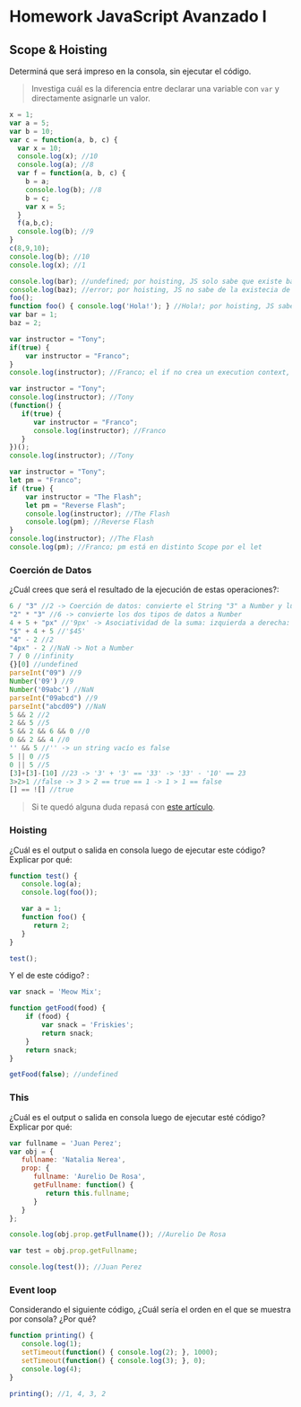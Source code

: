 
# Homework JavaScript Avanzado I

## Scope & Hoisting

Determiná que será impreso en la consola, sin ejecutar el código.

> Investiga cuál es la diferencia entre declarar una variable con `var` y directamente asignarle un valor.

```javascript
x = 1;
var a = 5;
var b = 10;
var c = function(a, b, c) {
  var x = 10;
  console.log(x); //10
  console.log(a); //8
  var f = function(a, b, c) {
    b = a;
    console.log(b); //8
    b = c;
    var x = 5;
  }
  f(a,b,c);
  console.log(b); //9
}
c(8,9,10);
console.log(b); //10
console.log(x); //1
```

```javascript
console.log(bar); //undefined; por hoisting, JS solo sabe que existe bar pero no sabe cuánto vale, por ser var
console.log(baz); //error; por hoisting, JS no sabe de la existecia de baz
foo();
function foo() { console.log('Hola!'); } //Hola!; por hoisting, JS sabe todo sobre la función foo, por ser function
var bar = 1;
baz = 2;
```

```javascript
var instructor = "Tony";
if(true) {
    var instructor = "Franco";
}
console.log(instructor); //Franco; el if no crea un execution context, solo las funciones
```

```javascript
var instructor = "Tony";
console.log(instructor); //Tony
(function() {
   if(true) {
      var instructor = "Franco";
      console.log(instructor); //Franco
   }
})();
console.log(instructor); //Tony
```

```javascript
var instructor = "Tony";
let pm = "Franco";
if (true) {
    var instructor = "The Flash";
    let pm = "Reverse Flash";
    console.log(instructor); //The Flash
    console.log(pm); //Reverse Flash
}
console.log(instructor); //The Flash
console.log(pm); //Franco; pm está en distinto Scope por el let
```
### Coerción de Datos

¿Cuál crees que será el resultado de la ejecución de estas operaciones?:

```javascript
6 / "3" //2 -> Coerción de datos: convierte el String "3" a Number y luego divide
"2" * "3" //6 -> convierte los dos tipos de datos a Number
4 + 5 + "px" //'9px' -> Asociatividad de la suma: izquierda a derecha: primero suma 4 + 5 = 9, y luego concatena
"$" + 4 + 5 //'$45'
"4" - 2 //2
"4px" - 2 //NaN -> Not a Number
7 / 0 //infinity
{}[0] //undefined
parseInt("09") //9
Number('09') //9
Number('09abc') //NaN
parseInt("09abcd") //9
parseInt("abcd09") //NaN
5 && 2 //2
2 && 5 //5
5 && 2 && 6 && 0 //0
0 && 2 && 4 //0
'' && 5 //'' -> un string vacío es false
5 || 0 //5
0 || 5 //5
[3]+[3]-[10] //23 -> '3' + '3' == '33' -> '33' - '10' == 23 
3>2>1 //false -> 3 > 2 == true == 1 -> 1 > 1 == false
[] == ![] //true
```

> Si te quedó alguna duda repasá con [este artículo](http://javascript.info/tutorial/object-conversion).


### Hoisting

¿Cuál es el output o salida en consola luego de ejecutar este código? Explicar por qué:

```javascript
function test() {
   console.log(a);
   console.log(foo());

   var a = 1;
   function foo() {
      return 2;
   }
}

test();
```

Y el de este código? :

```javascript
var snack = 'Meow Mix';

function getFood(food) {
    if (food) {
        var snack = 'Friskies';
        return snack;
    }
    return snack;
}

getFood(false); //undefined
```


### This

¿Cuál es el output o salida en consola luego de ejecutar esté código? Explicar por qué:

```javascript
var fullname = 'Juan Perez';
var obj = {
   fullname: 'Natalia Nerea',
   prop: {
      fullname: 'Aurelio De Rosa',
      getFullname: function() {
         return this.fullname;
      }
   }
};

console.log(obj.prop.getFullname()); //Aurelio De Rosa

var test = obj.prop.getFullname;

console.log(test()); //Juan Perez
```

### Event loop

Considerando el siguiente código, ¿Cuál sería el orden en el que se muestra por consola? ¿Por qué?

```javascript
function printing() {
   console.log(1);
   setTimeout(function() { console.log(2); }, 1000);
   setTimeout(function() { console.log(3); }, 0);
   console.log(4);
}

printing(); //1, 4, 3, 2
```
